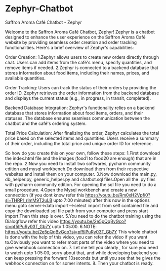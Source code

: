 # Zephyr-Chatbot

Saffron Aroma Café Chatbot - Zephyr

Welcome to the Saffron Aroma Café Chatbot, Zephyr! Zephyr is a chatbot designed to enhance the user experience on the Saffron Aroma Café website by providing seamless order creation and order tracking functionalities. Here's a brief overview of Zephyr's capabilities:

Order Creation:
1.Zephyr allows users to create new orders directly through chat. Users can add items from the café's menu, specify quantities, and remove items if needed.
2.Zephyr is connected to a backend database that stores information about food items, including their names, prices, and available quantities.

Order Tracking:
Users can track the status of their orders by providing the order ID. Zephyr retrieves the order information from the backend database and displays the current status (e.g., in progress, in transit, completed).

Backend Database Integration:
Zephyr's functionality relies on a backend database that stores information about food items, orders, and their statuses. The database ensures seamless communication between the chatbot and the café's ordering system.

Total Price Calculation:
After finalizing the order, Zephyr calculates the total price based on the selected items and quantities. Users receive a summary of their order, including the total price and unique order ID for reference.

So how do you create this on your own, follow these steps:
1.First download the index.html file and the images (food1 to food20 are enough) that are in the repo.
2.Now you need to install two softwares, pycharm community edition and mysql workbench.Do download them from their respective websites and install them on your computer.
3.Now download the main.py, db_helper.py, generic_helper.py and chatbot.sql files.Open all the .py files with pycharm community edition. For opening the sql file you need to do a small procedure.
4.Open the Mysql workbench and create a new connection (if you dont know refer this https://youtu.be/Rm0xH2Vpfi0?si=THRPl_rimM9T2uLB upto 7:00 minutes) after this now in the options menu goto server->data import-->select import from self contained file and copy the downloaded sql file path from your computer and press start import.Then this step is over.
5.You need to do the chatbot training using the Dialogflow refer this video https://youtu.be/2e5pQqBvGco?si=pf5IPuRy03T_Gb7Y upto 1:05:00.
6.NOTE: 
https://youtu.be/2e5pQqBvGco?si=pf5IPuRy03T_Gb7Y
This whole chatbot is done with the help of this video, you can refer the video if you want to.Obviously you want to refer most parts of the video where you need to give weebhook connection on.
7. Let me tell you clearly , for sure you need to watch upto 1:05:00, sorry about that, and while developing backend you can keep pressing the forward 10seconds but until you see that he gives the webhook connection on for somer intents.
8. Then your chatbot is ready.
